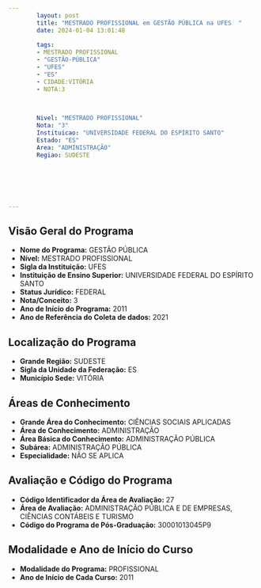 ```yaml
---
        layout: post
        title: "MESTRADO PROFISSIONAL em GESTÃO PÚBLICA na UFES  "
        date: 2024-01-04 13:01:48
     
        tags:
        - MESTRADO PROFISSIONAL
        - "GESTÃO-PÚBLICA"
        - "UFES"
        - "ES"
        - CIDADE:VITÓRIA
        - NOTA:3
        
       

        Nivel: "MESTRADO PROFISSIONAL"
        Nota: "3"
        Instituicao: "UNIVERSIDADE FEDERAL DO ESPÍRITO SANTO"
        Estado: "ES"
        Area: "ADMINISTRAÇÃO"
        Regiao: SUDESTE
        
        
        
        
        
        
---
```

## Visão Geral do Programa
- **Nome do Programa:** GESTÃO PÚBLICA
- **Nível:** MESTRADO PROFISSIONAL
- **Sigla da Instituição:** UFES
- **Instituição de Ensino Superior:** UNIVERSIDADE FEDERAL DO ESPÍRITO SANTO
- **Status Jurídico:** FEDERAL
- **Nota/Conceito:** 3
- **Ano de Início do Programa:** 2011
- **Ano de Referência do Coleta de dados:** 2021

## Localização do Programa
- **Grande Região:** SUDESTE
- **Sigla da Unidade da Federação:** ES
- **Município Sede:** VITÓRIA

## Áreas de Conhecimento
- **Grande Área do Conhecimento:** CIÊNCIAS SOCIAIS APLICADAS
- **Área de Conhecimento:** ADMINISTRAÇÃO
- **Área Básica do Conhecimento:** ADMINISTRAÇÃO PÚBLICA
- **Subárea:** ADMINISTRAÇÃO PÚBLICA
- **Especialidade:** NÃO SE APLICA

## Avaliação e Código do Programa
- **Código Identificador da Área de Avaliação:** 27
- **Área de Avaliação:** ADMINISTRAÇÃO PÚBLICA E DE EMPRESAS, CIÊNCIAS CONTÁBEIS E TURISMO
- **Código do Programa de Pós-Graduação:** 30001013045P9


## Modalidade e Ano de Início do Curso
- **Modalidade do Programa:** PROFISSIONAL
- **Ano de Início de Cada Curso:** 2011
